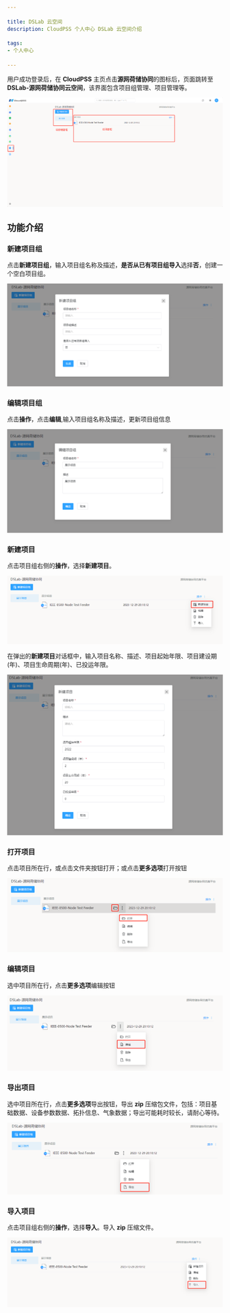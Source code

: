 ```yaml
---

title: DSLab 云空间
description: CloudPSS 个人中心 DSLab 云空间介绍

tags: 
- 个人中心

---
```


用户成功登录后，在 **CloudPSS** 主页点击**源网荷储协同**的图标后，页面跳转至 **DSLab-源网荷储协同云空间**，该界面包含项目组管理、项目管理等。

![DSLab 云空间](./个人中心.png "DSLab 云空间")

## 功能介绍

### 新建项目组

点击**新建项目组**，输入项目组名称及描述，**是否从已有项目组导入**选择**否**，创建一个空白项目组。

![新建项目组](./新建项目组.png "新建项目组")

### 编辑项目组

点击**操作**，点击**编辑**,输入项目组名称及描述，更新项目组信息

![编辑项目组](./编辑项目组.png "编辑项目组")

### 新建项目

点击项目组右侧的**操作**，选择**新建项目**。

![新建项目](./新建项目.png "新建项目")

在弹出的**新建项目**对话框中，输入项目名称、描述、项目起始年限、项目建设期(年)、项目生命周期(年)、已投运年限。

![新建项目内容](./新建项目内容.png "新建项目内容")

### 打开项目

点击项目所在行，或点击文件夹按钮打开；或点击**更多选项**打开按钮

![打开项目](./打开项目.png "打开项目")

### 编辑项目
选中项目所在行，点击**更多选项**编辑按钮

![编辑项目](./编辑项目.png "编辑项目")

### 导出项目

选中项目所在行，点击**更多选项**导出按钮，导出 **zip** 压缩包文件，包括：项目基础数据、设备参数数据、拓扑信息、气象数据；导出可能耗时较长，请耐心等待。

![导出项目](./导出项目.png "导出项目")

### 导入项目

点击项目组右侧的**操作**，选择**导入**。导入 **zip** 压缩文件。

![导入项目](./导入项目.png "导入项目")

